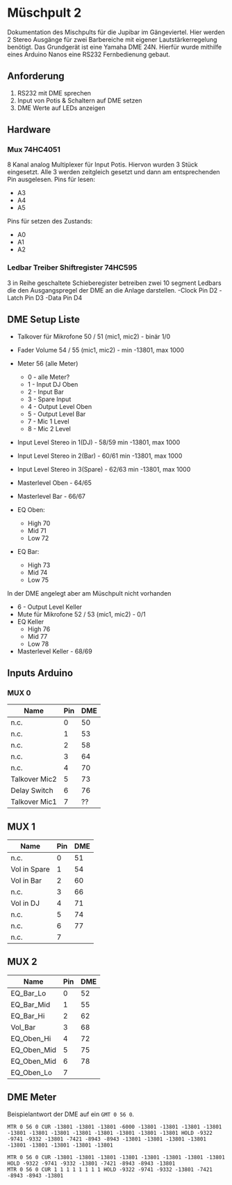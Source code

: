 # Müschpult 2
Dokumentation des Mischpults für die Jupibar im Gängeviertel. Hier werden 2 Stereo Ausgänge für zwei Barbereiche mit eigener Lautstärkerregelung benötigt. Das Grundgerät ist eine Yamaha DME 24N. Hierfür wurde mithilfe eines Arduino Nanos eine RS232 Fernbedienung gebaut.

## Anforderung
1. RS232 mit DME sprechen
2. Input von Potis & Schaltern auf DME setzen
3. DME Werte auf LEDs anzeigen


## Hardware
### Mux 74HC4051
8 Kanal analog Multiplexer für Input Potis. Hiervon wurden 3 Stück eingesetzt. Alle 3 werden zeitgleich gesetzt und dann am entsprechenden Pin ausgelesen.
Pins für lesen:
- A3
- A4
- A5

Pins für setzen des Zustands:
- A0
- A1
- A2

### Ledbar Treiber Shiftregister 74HC595
3 in Reihe geschaltete Schieberegister betreiben zwei 10 segment Ledbars die den Ausgangspregel der DME an die Anlage darstellen.
-Clock Pin D2
-Latch Pin D3
-Data Pin D4


## DME Setup Liste

- Talkover für Mikrofone 50 / 51 (mic1, mic2) - binär 1/0

- Fader Volume 54 / 55 (mic1, mic2) -  min -13801, max 1000
- Meter 56 (alle Meter)
  - 0 - alle Meter?
  - 1 - Input DJ Oben
  - 2 - Input Bar
  - 3 - Spare Input
  - 4 - Output Level Oben
  - 5 - Output Level Bar
  - 7 - Mic 1 Level
  - 8 - Mic 2 Level
- Input Level Stereo in 1(DJ) - 58/59  min -13801, max 1000
- Input Level Stereo in 2(Bar) - 60/61 min -13801, max 1000
- Input Level Stereo in 3(Spare) - 62/63 min -13801, max 1000
- Masterlevel Oben - 64/65
- Masterlevel Bar - 66/67

- EQ Oben:
  - High 70
  - Mid 71
  - Low 72
- EQ Bar:
  - High 73
  - Mid 74
  - Low 75
  
In der DME angelegt aber am Müschpult nicht vorhanden  
- 6 - Output Level Keller
- Mute für Mikrofone 52 / 53 (mic1, mic2) - 0/1
- EQ Keller
  - High 76
  - Mid 77
  - Low 78
- Masterlevel Keller - 68/69


## Inputs Arduino
### MUX 0
| Name           | Pin  | DME  |
| -------------- | ---- | ---- |
| n.c.           | 0    | 50   |
| n.c.           | 1    | 53   |
| n.c.           | 2    | 58   |
| n.c.           | 3    | 64   |
| n.c.           | 4    | 70   |
| Talkover Mic2  | 5    | 73   |
| Delay Switch   | 6    | 76   |
| Talkover Mic1  | 7    | ??   |

## MUX 1
| Name          | Pin  | DME  |
| ------------- | ---- | ---- |
| n.c.          | 0    | 51   |
| Vol in Spare  | 1    | 54   |
| Vol in Bar    | 2    | 60   |
| n.c.          | 3    | 66   |
| Vol in DJ     | 4    | 71   |
| n.c.          | 5    | 74   |
| n.c.          | 6    | 77   |
| n.c.          | 7    |      |

## MUX 2
| Name          | Pin  | DME  |
| ------------- | ---- | ---- |
| EQ_Bar_Lo     | 0    | 52   |
| EQ_Bar_Mid    | 1    | 55   |
| EQ_Bar_Hi     | 2    | 62   |
| Vol_Bar       | 3    | 68   |
| EQ_Oben_Hi    | 4    | 72   |
| EQ_Oben_Mid   | 5    | 75   |
| EQ_Oben_Mid   | 6    | 78   |
| EQ_Oben_Lo    | 7    |      |

## DME Meter
Beispielantwort der DME auf ein `GMT 0 56 0`.
```
MTR 0 56 0 CUR -13801 -13801 -13801 -6000 -13801 -13801 -13801 -13801 -13801 -13801 -13801 -13801 -13801 -13801 -13801 -13801 HOLD -9322 -9741 -9332 -13801 -7421 -8943 -8943 -13801 -13801 -13801 -13801 -13801 -13801 -13801 -13801 -13801

MTR 0 56 0 CUR -13801 -13801 -13801 -13801 -13801 -13801 -13801 -13801 HOLD -9322 -9741 -9332 -13801 -7421 -8943 -8943 -13801
MTR 0 56 0 CUR 1 1 1 1 1 1 1 1 HOLD -9322 -9741 -9332 -13801 -7421 -8943 -8943 -13801

```
